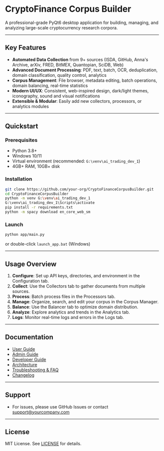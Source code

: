 # CryptoFinance Corpus Builder

A professional-grade PyQt6 desktop application for building, managing, and analyzing large-scale cryptocurrency research corpora.

---

## Key Features

- **Automated Data Collection** from 9+ sources (ISDA, GitHub, Anna's Archive, arXiv, FRED, BitMEX, Quantopian, SciDB, Web)
- **Advanced Document Processing**: PDF, text, batch, OCR, deduplication, domain classification, quality control, analytics
- **Corpus Management**: File browser, metadata editing, batch operations, domain balancing, real-time statistics
- **Modern UI/UX**: Consistent, web-inspired design, dark/light themes, iconography, sound and visual notifications
- **Extensible & Modular**: Easily add new collectors, processors, or analytics modules

---

## Quickstart

### Prerequisites

- Python 3.8+
- Windows 10/11
- Virtual environment (recommended: `G:\venv\ai_trading_dev_1`)
- 4GB+ RAM, 10GB+ disk

### Installation

```bash
git clone https://github.com/your-org/CryptoFinanceCorpusBuilder.git
cd CryptoFinanceCorpusBuilder
python -m venv G:\venv\ai_trading_dev_1
G:\venv\ai_trading_dev_1\Scripts\activate
pip install -r requirements.txt
python -m spacy download en_core_web_sm
```

### Launch

```bash
python app/main.py
```
or double-click `launch_app.bat` (Windows)

---

## Usage Overview

1. **Configure**: Set up API keys, directories, and environment in the Configuration tab.
2. **Collect**: Use the Collectors tab to gather documents from multiple sources.
3. **Process**: Batch process files in the Processors tab.
4. **Manage**: Organize, search, and edit your corpus in the Corpus Manager.
5. **Balance**: Use the Balancer tab to optimize domain distribution.
6. **Analyze**: Explore analytics and trends in the Analytics tab.
7. **Logs**: Monitor real-time logs and errors in the Logs tab.

---

## Documentation

- [User Guide](./USER_GUIDE.md)
- [Admin Guide](./ADMIN_GUIDE.md)
- [Developer Guide](./DEVELOPER_GUIDE.md)
- [Architecture](./ARCHITECTURE.md)
- [Troubleshooting & FAQ](./TROUBLESHOOTING.md)
- [Changelog](./CHANGELOG.md)

---

## Support

- For issues, please use GitHub Issues or contact support@yourcompany.com

---

## License

MIT License. See [LICENSE](./LICENSE) for details.

